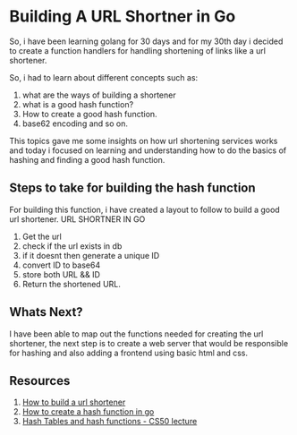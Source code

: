 # Building A URL Shortner in Go

So, i have been learning golang for 30 days and for my 30th day i decided to create a function handlers for handling shortening of links like a url shortener.

So, i had to learn about different concepts such as:
1. what are the ways of building a shortener
2. what is a good hash function?
3. How to create a good hash function.
4. base62 encoding
and so on.

This topics gave me some insights on how url shortening services works and today i focused on learning and understanding how to do the basics of hashing and finding a good hash function.

## Steps to take for building the hash function
For building this function, i have created a layout to follow to build a good url shortener.
URL SHORTNER IN GO
1. Get the url
2. check if the url exists in db
3. if it doesnt then generate a unique ID
4. convert ID to base64
5. store both URL && ID
6. Return the shortened URL.

## Whats Next?
I have been able to map out the functions needed for creating the url shortener, the next step is to create a web server that would be responsible for hashing and also adding a frontend using basic html and css. 


## Resources
1. [How to build a url shortener](https://www.linkedin.com/pulse/building-url-shortener-using-hash-functions-base62-conversion-singh-y01oc/)
2. [How to create a hash function in go](https://stackoverflow.com/questions/13582519/how-to-generate-hash-number-of-a-string-in-go)
3. [Hash Tables and hash functions - CS50 lecture](https://youtu.be/nvzVHwrrub0?si=q9KpWg9DZ6GbiY24)
